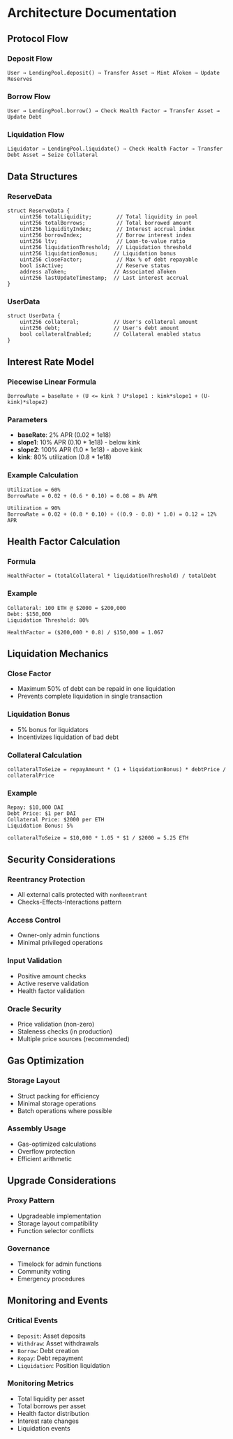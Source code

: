 # Architecture Documentation

## Protocol Flow

### Deposit Flow
```
User → LendingPool.deposit() → Transfer Asset → Mint AToken → Update Reserves
```

### Borrow Flow
```
User → LendingPool.borrow() → Check Health Factor → Transfer Asset → Update Debt
```

### Liquidation Flow
```
Liquidator → LendingPool.liquidate() → Check Health Factor → Transfer Debt Asset → Seize Collateral
```

## Data Structures

### ReserveData
```solidity
struct ReserveData {
    uint256 totalLiquidity;        // Total liquidity in pool
    uint256 totalBorrows;          // Total borrowed amount
    uint256 liquidityIndex;        // Interest accrual index
    uint256 borrowIndex;           // Borrow interest index
    uint256 ltv;                   // Loan-to-value ratio
    uint256 liquidationThreshold;  // Liquidation threshold
    uint256 liquidationBonus;     // Liquidation bonus
    uint256 closeFactor;           // Max % of debt repayable
    bool isActive;                 // Reserve status
    address aToken;               // Associated aToken
    uint256 lastUpdateTimestamp;  // Last interest accrual
}
```

### UserData
```solidity
struct UserData {
    uint256 collateral;           // User's collateral amount
    uint256 debt;                 // User's debt amount
    bool collateralEnabled;       // Collateral enabled status
}
```

## Interest Rate Model

### Piecewise Linear Formula

```
BorrowRate = baseRate + (U <= kink ? U*slope1 : kink*slope1 + (U-kink)*slope2)
```

### Parameters
- **baseRate**: 2% APR (0.02 * 1e18)
- **slope1**: 10% APR (0.10 * 1e18) - below kink
- **slope2**: 100% APR (1.0 * 1e18) - above kink
- **kink**: 80% utilization (0.8 * 1e18)

### Example Calculation
```
Utilization = 60%
BorrowRate = 0.02 + (0.6 * 0.10) = 0.08 = 8% APR

Utilization = 90%
BorrowRate = 0.02 + (0.8 * 0.10) + ((0.9 - 0.8) * 1.0) = 0.12 = 12% APR
```

## Health Factor Calculation

### Formula
```
HealthFactor = (totalCollateral * liquidationThreshold) / totalDebt
```

### Example
```
Collateral: 100 ETH @ $2000 = $200,000
Debt: $150,000
Liquidation Threshold: 80%

HealthFactor = ($200,000 * 0.8) / $150,000 = 1.067
```

## Liquidation Mechanics

### Close Factor
- Maximum 50% of debt can be repaid in one liquidation
- Prevents complete liquidation in single transaction

### Liquidation Bonus
- 5% bonus for liquidators
- Incentivizes liquidation of bad debt

### Collateral Calculation
```
collateralToSeize = repayAmount * (1 + liquidationBonus) * debtPrice / collateralPrice
```

### Example
```
Repay: $10,000 DAI
Debt Price: $1 per DAI
Collateral Price: $2000 per ETH
Liquidation Bonus: 5%

collateralToSeize = $10,000 * 1.05 * $1 / $2000 = 5.25 ETH
```

## Security Considerations

### Reentrancy Protection
- All external calls protected with `nonReentrant`
- Checks-Effects-Interactions pattern

### Access Control
- Owner-only admin functions
- Minimal privileged operations

### Input Validation
- Positive amount checks
- Active reserve validation
- Health factor validation

### Oracle Security
- Price validation (non-zero)
- Staleness checks (in production)
- Multiple price sources (recommended)

## Gas Optimization

### Storage Layout
- Struct packing for efficiency
- Minimal storage operations
- Batch operations where possible

### Assembly Usage
- Gas-optimized calculations
- Overflow protection
- Efficient arithmetic

## Upgrade Considerations

### Proxy Pattern
- Upgradeable implementation
- Storage layout compatibility
- Function selector conflicts

### Governance
- Timelock for admin functions
- Community voting
- Emergency procedures

## Monitoring and Events

### Critical Events
- `Deposit`: Asset deposits
- `Withdraw`: Asset withdrawals
- `Borrow`: Debt creation
- `Repay`: Debt repayment
- `Liquidation`: Position liquidation

### Monitoring Metrics
- Total liquidity per asset
- Total borrows per asset
- Health factor distribution
- Interest rate changes
- Liquidation events
